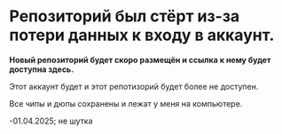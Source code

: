# Репозиторий был стёрт из-за потери данных к входу в аккаунт.
**Новый репозиторий будет скоро размещён и ссылка к нему будет доступна здесь.**

Этот аккаунт будет и этот репотизорий будет более не доступен.

Все чипы и дюпы сохранены и лежат у меня на компьютере.

-01.04.2025; не шутка